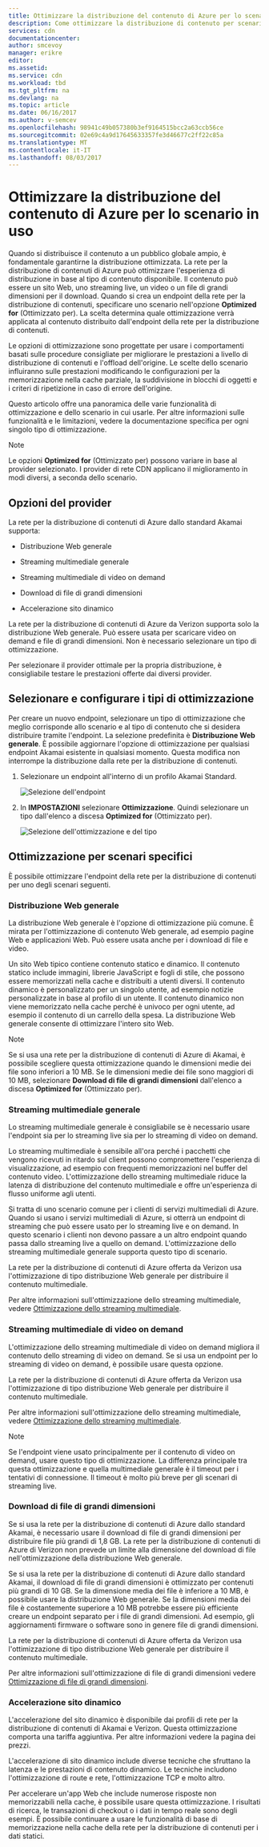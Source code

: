 ```yaml
---
title: Ottimizzare la distribuzione del contenuto di Azure per lo scenario in uso
description: Come ottimizzare la distribuzione di contenuto per scenari specifici
services: cdn
documentationcenter: 
author: smcevoy
manager: erikre
editor: 
ms.assetid: 
ms.service: cdn
ms.workload: tbd
ms.tgt_pltfrm: na
ms.devlang: na
ms.topic: article
ms.date: 06/16/2017
ms.author: v-semcev
ms.openlocfilehash: 98941c49b057380b3ef9164515bcc2a63ccb56ce
ms.sourcegitcommit: 02e69c4a9d17645633357fe3d46677c2ff22c85a
ms.translationtype: MT
ms.contentlocale: it-IT
ms.lasthandoff: 08/03/2017
---
```

# <a name="optimize-azure-content-delivery-for-your-scenario"></a>Ottimizzare la distribuzione del contenuto di Azure per lo scenario in uso

Quando si distribuisce il contenuto a un pubblico globale ampio, è fondamentale garantirne la distribuzione ottimizzata. La rete per la distribuzione di contenuti di Azure può ottimizzare l'esperienza di distribuzione in base al tipo di contenuto disponibile. Il contenuto può essere un sito Web, uno streaming live, un video o un file di grandi dimensioni per il download. Quando si crea un endpoint della rete per la distribuzione di contenuti, specificare uno scenario nell'opzione **Optimized for** (Ottimizzato per). La scelta determina quale ottimizzazione verrà applicata al contenuto distribuito dall'endpoint della rete per la distribuzione di contenuti.

Le opzioni di ottimizzazione sono progettate per usare i comportamenti basati sulle procedure consigliate per migliorare le prestazioni a livello di distribuzione di contenuti e l'offload dell'origine. Le scelte dello scenario influiranno sulle prestazioni modificando le configurazioni per la memorizzazione nella cache parziale, la suddivisione in blocchi di oggetti e i criteri di ripetizione in caso di errore dell'origine. 

Questo articolo offre una panoramica delle varie funzionalità di ottimizzazione e dello scenario in cui usarle. Per altre informazioni sulle funzionalità e le limitazioni, vedere la documentazione specifica per ogni singolo tipo di ottimizzazione.

> [!NOTE]
> Le opzioni **Optimized for** (Ottimizzato per) possono variare in base al provider selezionato. I provider di rete CDN applicano il miglioramento in modi diversi, a seconda dello scenario. 

## <a name="provider-options"></a>Opzioni del provider

La rete per la distribuzione di contenuti di Azure dallo standard Akamai supporta:

* Distribuzione Web generale 

* Streaming multimediale generale

* Streaming multimediale di video on demand

* Download di file di grandi dimensioni

* Accelerazione sito dinamico 

La rete per la distribuzione di contenuti di Azure da Verizon supporta solo la distribuzione Web generale. Può essere usata per scaricare video on demand e file di grandi dimensioni. Non è necessario selezionare un tipo di ottimizzazione.

Per selezionare il provider ottimale per la propria distribuzione, è consigliabile testare le prestazioni offerte dai diversi provider.

## <a name="select-and-configure-optimization-types"></a>Selezionare e configurare i tipi di ottimizzazione

Per creare un nuovo endpoint, selezionare un tipo di ottimizzazione che meglio corrisponde allo scenario e al tipo di contenuto che si desidera distribuire tramite l'endpoint. La selezione predefinita è **Distribuzione Web generale**. È possibile aggiornare l'opzione di ottimizzazione per qualsiasi endpoint Akamai esistente in qualsiasi momento. Questa modifica non interrompe la distribuzione dalla rete per la distribuzione di contenuti. 

1. Selezionare un endpoint all'interno di un profilo Akamai Standard.

    ![Selezione dell'endpoint ](./media/cdn-optimization-overview/01_Akamai.png)

2. In **IMPOSTAZIONI** selezionare **Ottimizzazione**. Quindi selezionare un tipo dall'elenco a discesa **Optimized for** (Ottimizzato per).

    ![Selezione dell'ottimizzazione e del tipo](./media/cdn-optimization-overview/02_Select.png)

## <a name="optimization-for-specific-scenarios"></a>Ottimizzazione per scenari specifici

È possibile ottimizzare l'endpoint della rete per la distribuzione di contenuti per uno degli scenari seguenti. 

### <a name="general-web-delivery"></a>Distribuzione Web generale

La distribuzione Web generale è l'opzione di ottimizzazione più comune. È mirata per l'ottimizzazione di contenuto Web generale, ad esempio pagine Web e applicazioni Web. Può essere usata anche per i download di file e video.

Un sito Web tipico contiene contenuto statico e dinamico. Il contenuto statico include immagini, librerie JavaScript e fogli di stile, che possono essere memorizzati nella cache e distribuiti a utenti diversi. Il contenuto dinamico è personalizzato per un singolo utente, ad esempio notizie personalizzate in base al profilo di un utente. Il contenuto dinamico non viene memorizzato nella cache perché è univoco per ogni utente, ad esempio il contenuto di un carrello della spesa. La distribuzione Web generale consente di ottimizzare l'intero sito Web. 

> [!NOTE]
> Se si usa una rete per la distribuzione di contenuti di Azure di Akamai, è possibile scegliere questa ottimizzazione quando le dimensioni medie dei file sono inferiori a 10 MB. Se le dimensioni medie dei file sono maggiori di 10 MB, selezionare **Download di file di grandi dimensioni** dall'elenco a discesa **Optimized for** (Ottimizzato per).

### <a name="general-media-streaming"></a>Streaming multimediale generale

Lo streaming multimediale generale è consigliabile se è necessario usare l'endpoint sia per lo streaming live sia per lo streaming di video on demand.

Lo streaming multimediale è sensibile all'ora perché i pacchetti che vengono ricevuti in ritardo sul client possono compromettere l'esperienza di visualizzazione, ad esempio con frequenti memorizzazioni nel buffer del contenuto video. L'ottimizzazione dello streaming multimediale riduce la latenza di distribuzione del contenuto multimediale e offre un'esperienza di flusso uniforme agli utenti. 

Si tratta di uno scenario comune per i clienti di servizi multimediali di Azure. Quando si usano i servizi multimediali di Azure, si otterrà un endpoint di streaming che può essere usato per lo streaming live e on demand. In questo scenario i clienti non devono passare a un altro endpoint quando passa dallo streaming live a quello on demand. L'ottimizzazione dello streaming multimediale generale supporta questo tipo di scenario.

La rete per la distribuzione di contenuti di Azure offerta da Verizon usa l'ottimizzazione di tipo distribuzione Web generale per distribuire il contenuto multimediale.

Per altre informazioni sull'ottimizzazione dello streaming multimediale, vedere [Ottimizzazione dello streaming multimediale](cdn-media-streaming-optimization.md).

### <a name="video-on-demand-media-streaming"></a>Streaming multimediale di video on demand

L'ottimizzazione dello streaming multimediale di video on demand migliora il contenuto dello streaming di video on demand. Se si usa un endpoint per lo streaming di video on demand, è possibile usare questa opzione.

La rete per la distribuzione di contenuti di Azure offerta da Verizon usa l'ottimizzazione di tipo distribuzione Web generale per distribuire il contenuto multimediale.

Per altre informazioni sull'ottimizzazione dello streaming multimediale, vedere [Ottimizzazione dello streaming multimediale](cdn-media-streaming-optimization.md).

> [!NOTE]
> Se l'endpoint viene usato principalmente per il contenuto di video on demand, usare questo tipo di ottimizzazione. La differenza principale tra questa ottimizzazione e quella multimediale generale è il timeout per i tentativi di connessione. Il timeout è molto più breve per gli scenari di streaming live.

### <a name="large-file-download"></a>Download di file di grandi dimensioni

Se si usa la rete per la distribuzione di contenuti di Azure dallo standard Akamai, è necessario usare il download di file di grandi dimensioni per distribuire file più grandi di 1,8 GB. La rete per la distribuzione di contenuti di Azure di Verizon non prevede un limite alla dimensione del download di file nell'ottimizzazione della distribuzione Web generale.

Se si usa la rete per la distribuzione di contenuti di Azure dallo standard Akamai, il download di file di grandi dimensioni è ottimizzato per contenuti più grandi di 10 GB. Se la dimensione media dei file è inferiore a 10 MB, è possibile usare la distribuzione Web generale. Se la dimensioni media dei file è costantemente superiore a 10 MB potrebbe essere più efficiente creare un endpoint separato per i file di grandi dimensioni. Ad esempio, gli aggiornamenti firmware o software sono in genere file di grandi dimensioni.

La rete per la distribuzione di contenuti di Azure offerta da Verizon usa l'ottimizzazione di tipo distribuzione Web generale per distribuire il contenuto multimediale.

Per altre informazioni sull'ottimizzazione di file di grandi dimensioni vedere [Ottimizzazione di file di grandi dimensioni](cdn-large-file-optimization.md).

### <a name="dynamic-site-acceleration"></a>Accelerazione sito dinamico

 L'accelerazione del sito dinamico è disponibile dai profili di rete per la distribuzione di contenuti di Akamai e Verizon. Questa ottimizzazione comporta una tariffa aggiuntiva. Per altre informazioni vedere la pagina dei prezzi.

L'accelerazione di sito dinamico include diverse tecniche che sfruttano la latenza e le prestazioni di contenuto dinamico. Le tecniche includono l'ottimizzazione di route e rete, l'ottimizzazione TCP e molto altro. 

Per accelerare un'app Web che include numerose risposte non memorizzabili nella cache, è possibile usare questa ottimizzazione. I risultati di ricerca, le transazioni di checkout o i dati in tempo reale sono degli esempi. È possibile continuare a usare le funzionalità di base di memorizzazione nella cache della rete per la distribuzione di contenuti per i dati statici. 



